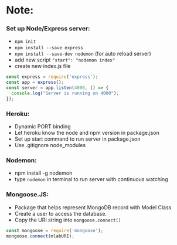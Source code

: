 # Note:
### Set up Node/Express server:
- `npm init`
- `npm install --save express`
- `npm install --save-dev nodemon` (for auto reload server)
- add new script `"start": "nodemon index"`
- create new index.js file

```javascript
const express = require('express');
const app = express();
const server = app.listen(4000, () => {
  console.log("Server is running on 4000");
});
```

### Heroku:
- Dynamic PORT binding
- Let heroku know the node and npm version in package.json
- Set up start command to run server in package.json
- Use .gitignore node_modules

### Nodemon:
- npm install -g nodemon
- type `nodemon` in terminal to run server with continuous watching

### Mongoose.JS:
- Package that helps represent MongoDB record with Model Class
- Create a user to access the database.
- Copy the URI string into `mongoose.connect()`
```javascript
const mongoose = require('mongoose');
mongoose.connect(mlabURI);
```
